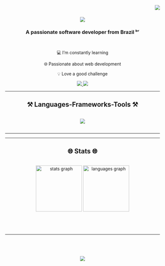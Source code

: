 

<img align="right" src="https://visitor-badge.laobi.icu/badge?page_id=henriquedevop.henriquedevop" />

<h1 align="center">
    <img src="https://readme-typing-svg.herokuapp.com/?font=Righteous&size=35&center=true&vCenter=true&width=500&height=70&duration=4000&lines=Hi+There!+👋;+I'm+Gustavo+Henrique!;" />
</h1>

<h3 align="center">A passionate software developer from Brazil ᵇʳ</h3>

<br/>

<div align="center">
 
 💻 I’m constantly learning
 
 🌐 Passionate about web development

💡 Love a good challenge

 </div>
 
<div align="center"> 
  <a href="mailto:wymuxgh@gmail.com">
    <img src="https://img.shields.io/badge/Gmail-333333?style=for-the-badge&logo=gmail&logoColor=red" />
  </a>
  <a href="https://linkedin.com" target="_blank">
    <img src="https://img.shields.io/badge/instagram-F66B91?style=for-the-badge&logo=instagram&logoColor=white" target="_blank" />
  </a>
</div>

 <hr/>
 
<h2 align="center">⚒️ Languages-Frameworks-Tools ⚒️</h2>
<br/>
<div align="center">
    <img src="https://skillicons.dev/icons?i=html,css,vscode,github,figma," />
</div>

<br/>
<hr/>

<hr/>

<h2 align="center">🌐 Stats 🌐</h2>
<br>
<div align=center>

<div align="center">
  <img src="https://github-readme-stats.vercel.app/api?username=henriquedevop&hide_title=false&hide_rank=false&show_icons=true&include_all_commits=true&count_private=true&disable_animations=false&theme=dracula&locale=en&hide_border=false&order=1" height="150" alt="stats graph"  />
  <img src="https://github-readme-stats.vercel.app/api/top-langs?username=henriquedevop&locale=en&hide_title=false&layout=compact&card_width=320&langs_count=5&theme=dracula&hide_border=false&order=2" height="150" alt="languages graph"  />
</div>

###
</div>

<br/><br/>

<hr/>

<br/>

<h1 align="center">
    <img src="https://readme-typing-svg.herokuapp.com/?font=Righteous&size=35&center=true&vCenter=true&width=500&height=70&duration=4000&lines=Thanks+!+👋;" />
</h1>

<br/>
